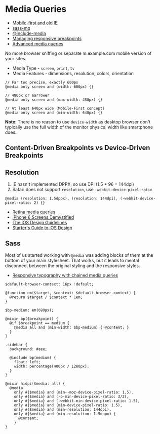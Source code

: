 # Media Queries

* [Mobile-first and old IE](http://jakearchibald.github.io/sass-ie/)
* [sass-mq](https://github.com/sass-mq/sass-mq)
* [@include-media](http://include-media.com/)
* [Managing responsive breakpoints](http://www.sitepoint.com/managing-responsive-breakpoints-sass/)
* [Advanced media queries](https://github.com/at-import/breakpoint/wiki/Advanced-Media-Queries#resolution-media-queries)

No more browser sniffing or separate m.example.com mobile version of your sites.

* Media Type - `screen`, `print`, `tv`
* Media Features - dimensions, resolution, colors, orientation

```
// Far too precise, exactly 600px
@media only screen and (width: 600px) {}
	
// 480px or narrower
@media only screen and (max-width: 480px) {}

// At least 640px wide (Mobile-First concept)
@media only screen and (min-width: 640px) {}
```
	
**Note**: There is no reason to use `device-width` as desktop browser don't typically use the full width of the monitor physical width like smartphone does.

## Content-Driven Breakpoints vs Device-Driven Breakpoints

## Resolution

1. IE hasn't implemented DPPX, so use DPI (1.5 * 96 = 144dpi)
2. Safari does not support `resolution`, use `-webkit-device-pixel-ratio`

```
@media (resolution: 1.5dppx), (resolution: 144dpi), (-webkit-device-pixel-ratio: 2) {}
```

* [Retina media queries](https://css-tricks.com/snippets/css/retina-display-media-query/)
* [iPhone 6 Screens Demystified](http://www.paintcodeapp.com/news/iphone-6-screens-demystified)
* [The iOS Design Guidelines](http://iosdesign.ivomynttinen.com/)
* [Starter's Guide to iOS Design](http://taybenlor.com/2013/05/21/designing-for-ios.html)

## Sass

Most of us started working with `@media` was adding blocks of them at the bottom of your main stylesheet. That works, but it leads to mental disconnect between the original styling and the responsive styles.

* [Responsive typography with chained media queries](https://bugsnag.com/blog/responsive-typography-with-chained-media-queries)

```
$default-browser-context: 16px !default;

@function em($target, $context: $default-browser-context) {
  @return $target / $context * 1em;}

$bp-medium: em(690px);

@mixin bp($breakpoint) {
  @if $breakpoint == medium {
    @media all and (min-width: $bp-medium) { @content; }  }}

.sidebar {
  background: #eee;
  
  @include bp(medium) {
    float: left;
    width: percentage(400px / 1280px);  }}
```
	
```
@mixin hidpi($media: all) {
  @media
    only #{$media} and (min--moz-device-pixel-ratio: 1.5),
    only #{$media} and (-o-min-device-pixel-ratio: 3/2),
    only #{$media} and (-webkit-min-device-pixel-ratio: 1.5),
    only #{$media} and (min-device-pixel-ratio: 1.5),
    only #{$media} and (min-resolution: 144dpi),
    only #{$media} and (min-resolution: 1.5dppx) {
      @content;    }}
```